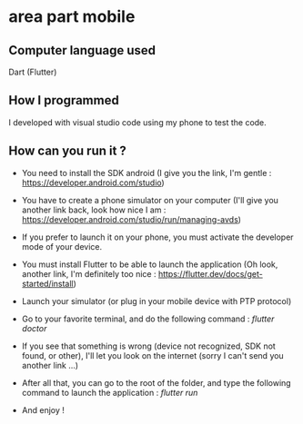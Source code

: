 # area part mobile

## Computer language used

Dart (Flutter)

## How I programmed

I developed with visual studio code using my phone to test the code.

## How can you run it ?

* You need to install the SDK android (I give you the link, I'm gentle : https://developer.android.com/studio)

* You have to create a phone simulator on your computer (I'll give you another link back, look how nice I am : https://developer.android.com/studio/run/managing-avds)

* If you prefer to launch it on your phone, you must activate the developer mode of your device. 

* You must install Flutter to be able to launch the application (Oh look, another link, I'm definitely too nice : https://flutter.dev/docs/get-started/install)

* Launch your simulator (or plug in your mobile device with PTP protocol)

* Go to your favorite terminal, and do the following command : *flutter doctor*

* If you see that something is wrong (device not recognized, SDK not found, or other), I'll let you look on the internet (sorry I can't send you another link ...)

* After all that, you can go to the root of the folder, and type the following command to launch the application : *flutter run*

* And enjoy !
